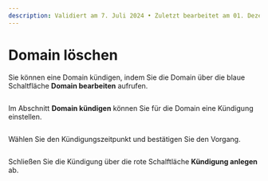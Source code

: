 ```yaml
---
description: Validiert am 7. Juli 2024 • Zuletzt bearbeitet am 01. Dezember 2024
---
```


# Domain löschen

Sie können eine Domain kündigen, indem Sie die Domain über die blaue Schaltfläche **Domain bearbeiten** aufrufen.&#x20;

<figure><img src="broken-reference" alt=""><figcaption></figcaption></figure>

Im Abschnitt **Domain kündigen** können Sie für die Domain eine Kündigung einstellen.

<figure><img src="broken-reference" alt=""><figcaption></figcaption></figure>

Wählen Sie den Kündigungszeitpunkt und bestätigen Sie den Vorgang.

<figure><img src="broken-reference" alt=""><figcaption></figcaption></figure>

Schließen Sie die Kündigung über die rote Schalftläche **Kündigung anlegen** ab.
